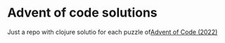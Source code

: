 # Advent of code solutions

Just a repo with clojure solutio for each puzzle of[Advent of Code (2022)](https://adventofcode.com/2022) 
